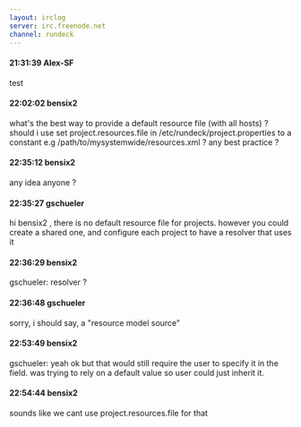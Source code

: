 ```yaml
---
layout: irclog
server: irc.freenode.net
channel: rundeck
---
```


#### 21:31:39 Alex-SF
 test
#### 22:02:02 bensix2
 what's the best way to provide a default resource file (with all hosts) ? should i use set project.resources.file in /etc/rundeck/project.properties to a constant e.g /path/to/mysystemwide/resources.xml ? any best practice ?
#### 22:35:12 bensix2
 any idea anyone ?
#### 22:35:27 gschueler
 hi bensix2 , there is no default resource file for projects. however you could create a shared one, and configure each project to have a resolver that uses it
#### 22:36:29 bensix2
 gschueler: resolver ?
#### 22:36:48 gschueler
 sorry, i should say, a "resource model source"
#### 22:53:49 bensix2
 gschueler: yeah ok but that would still require the user to specify it in the field. was trying to rely on a default value so user could just inherit it.
#### 22:54:44 bensix2
 sounds like we cant use project.resources.file for that
